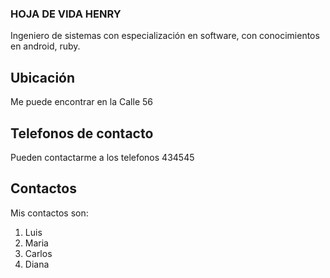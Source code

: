 ### HOJA DE VIDA HENRY

Ingeniero de sistemas con especialización en software, con conocimientos en android, ruby.

## Ubicación
Me puede encontrar en la Calle 56

## Telefonos de contacto
Pueden contactarme a los telefonos 434545

## Contactos

Mis contactos son:

1. Luis
2. Maria
3. Carlos
4. Diana
